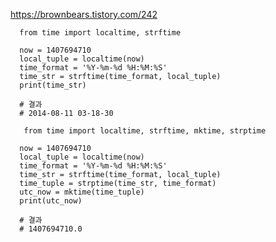 https://brownbears.tistory.com/242

      from time import localtime, strftime

      now = 1407694710
      local_tuple = localtime(now)
      time_format = '%Y-%m-%d %H:%M:%S'
      time_str = strftime(time_format, local_tuple)
      print(time_str)

      # 결과
      # 2014-08-11 03-18-30

       from time import localtime, strftime, mktime, strptime

      now = 1407694710
      local_tuple = localtime(now)
      time_format = '%Y-%m-%d %H:%M:%S'
      time_str = strftime(time_format, local_tuple)
      time_tuple = strptime(time_str, time_format)
      utc_now = mktime(time_tuple)
      print(utc_now)

      # 결과
      # 1407694710.0
